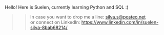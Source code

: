 Hello! Here is Suelen, currently learning Python and SQL  :)  
>> In case you want to drop me a line: silva.s@posteo.net  
>> or connect on LinkedIn: https://www.linkedin.com/in/suelen-silva-8bab68214/  

<!---
sue-slv/sue-slv is a ✨ special ✨ repository because its `README.md` (this file) appears on your GitHub profile.
You can click the Preview link to take a look at your changes.
--->
